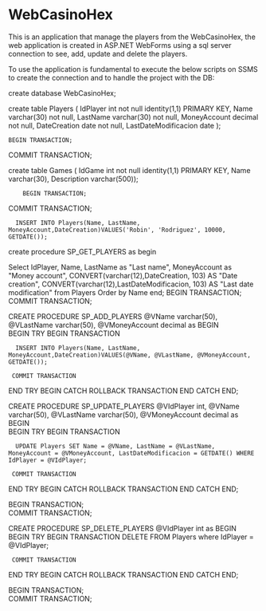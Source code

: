 # WebCasinoHex
This is an application that manage the players from the WebCasinoHex, the web application is created in ASP.NET WebForms using a sql server connection to see, add, update and delete the players. 

To use the application is fundamental to execute the below scripts on SSMS to create the connection and to handle the project with the DB:  


create database WebCasinoHex;

create table Players	(
    IdPlayer int not null identity(1,1) PRIMARY KEY,
    Name varchar(30) not null,
    LastName varchar(30) not null,
    MoneyAccount decimal not null,
	DateCreation date not null,
	LastDateModificacion date
	);

	BEGIN TRANSACTION;   
COMMIT TRANSACTION;   

create table Games	(
    IdGame int not null identity(1,1) PRIMARY KEY,
    Name varchar(30),
    Description varchar(500));

		BEGIN TRANSACTION;   
COMMIT TRANSACTION;   


      INSERT INTO Players(Name, LastName, MoneyAccount,DateCreation)VALUES('Robin', 'Rodriguez', 10000, GETDATE());

create procedure SP_GET_PLAYERS
as
begin

Select IdPlayer, Name, LastName as "Last name", MoneyAccount as "Money account", CONVERT(varchar(12),DateCreation, 103) AS "Date creation",  CONVERT(varchar(12),LastDateModificacion, 103) AS "Last date modification"
 from Players Order by Name
end;
BEGIN TRANSACTION;   
COMMIT TRANSACTION;



CREATE PROCEDURE SP_ADD_PLAYERS
 @VName varchar(50),
 @VLastName varchar(50), 
 @VMoneyAccount decimal
as BEGIN  
BEGIN TRY
     BEGIN TRANSACTION
          
      INSERT INTO Players(Name, LastName, MoneyAccount,DateCreation)VALUES(@VName, @VLastName, @VMoneyAccount, GETDATE());

     COMMIT TRANSACTION
END TRY
BEGIN CATCH
     ROLLBACK TRANSACTION
END CATCH
END;


CREATE PROCEDURE SP_UPDATE_PLAYERS
 @VIdPlayer int,
 @VName varchar(50),
 @VLastName varchar(50), 
 @VMoneyAccount decimal
as BEGIN  
BEGIN TRY
     BEGIN TRANSACTION
          
      UPDATE Players SET Name = @VName, LastName = @VLastName, MoneyAccount = @VMoneyAccount, LastDateModificacion = GETDATE() WHERE IdPlayer = @VIdPlayer;

     COMMIT TRANSACTION
END TRY
BEGIN CATCH
     ROLLBACK TRANSACTION
END CATCH
END;



BEGIN TRANSACTION;   
COMMIT TRANSACTION;



CREATE PROCEDURE SP_DELETE_PLAYERS
 @VIdPlayer int
as BEGIN  
BEGIN TRY
     BEGIN TRANSACTION
          DELETE FROM Players where IdPlayer = @VIdPlayer;

     COMMIT TRANSACTION
END TRY
BEGIN CATCH
     ROLLBACK TRANSACTION
END CATCH
END;

BEGIN TRANSACTION;   
COMMIT TRANSACTION;
